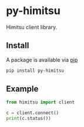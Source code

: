 # py-himitsu

Himitsu client library.

## Install

A package is available via [pip](https://pypi.org/project/py-himitsu/)

```sh
pip install py-himitsu
```

## Example

```python
from himitsu import client

c = client.connect()
print(c.status())
```
